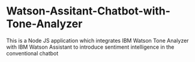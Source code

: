 # Watson-Assitant-Chatbot-with-Tone-Analyzer

This is a Node JS application which integrates IBM Watson Tone Analyzer with IBM Watson Assistant to introduce sentiment intelligence in the conventional chatbot 
